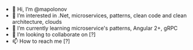 - 👋 Hi, I’m @mapolonov
- 👀 I’m interested in .Net, microservices, patterns, clean code and clean architecture, clouds
- 🌱 I’m currently learning microservice's patterns, Angular 2+, gRPC
- 💞️ I’m looking to collaborate on [?]
- 📫 How to reach me [?]

<!---
mapolonov/mapolonov is a ✨ special ✨ repository because its `README.md` (this file) appears on your GitHub profile.
You can click the Preview link to take a look at your changes.
--->
